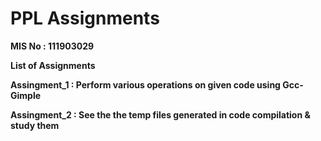 # PPL Assignments

<b>MIS No : 111903029<b>

List of Assignments

<b>Assingment_1 : Perform various operations on given code using Gcc-Gimple<b>
  
<b>Assingment_2 : See the the temp files generated in code compilation & study them<b>
